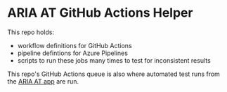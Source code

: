 # ARIA AT GitHub Actions Helper

This repo holds:
- workflow definitions for GitHub Actions
- pipeline defintions for Azure Pipelines
- scripts to run these jobs many times to test for inconsistent results

This repo's GitHub Actions queue is also where automated test runs from the [ARIA AT app](https://github.com/w3c/aria-at-app) are run.
